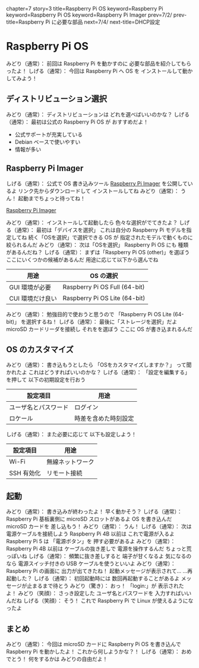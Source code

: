 chapter=7
story=3
title=Raspberry Pi OS
keyword=Raspberry Pi
keyword=Raspberry Pi OS
keyword=Raspberry Pi Imager
prev=7/2/
prev-title=Raspberry Pi に必要な部品
next=7/4/
next-title=DHCP設定

# Raspberry Pi OS

みどり（通常）：
  前回は Raspberry Pi を動かすのに
  必要な部品を紹介してもらったよ！
しげる（通常）：
  今回は Raspberry Pi へ OS を
  インストールして動かしてみよう！

## ディストリビューション選択

みどり（通常）：
  ディストリビューションは
  どれを選べばいいのかな？
しげる（通常）：
  最初は公式の
  Raspberry Pi OS が
  おすすめだよ！

* 公式サポートが充実している
* Debian ベースで使いやすい
* 情報が多い

## Raspberry Pi Imager

しげる（通常）：
  公式で OS 書き込みツール
  [Raspberry Pi Imager](https://www.raspberrypi.com/software/) を公開しているよ
  リンク先からダウンロードして
  インストールしてね
みどり（通常）：
  うん！
  起動までちょっと待ってね！

[Raspberry Pi Imager](img/raspberry-pi-imager.png)

みどり（通常）：
  インストールして起動したら
  色々な選択がでてきたよ？
しげる（通常）：
  最初は「デバイスを選択」
  これは自分の Raspberry Pi モデルを指定してね
  続く「OSを選択」で選択できる OS が
  指定されたモデルで動くものに絞られるんだ
みどり（通常）：
  次は「OSを選択」
  Raspberry Pi OS にも
  種類があるんだね？
しげる（通常）：
  まずは「Raspberry Pi OS (other)」を選ぼう
  ここにいくつかの候補があるんだ
  用途に応じて以下から選んでね

用途             | OS の選択
---------------- | ---------
GUI 環境が必要   | Raspberry Pi OS Full (64-bit)
CUI 環境だけ良い | Raspberry Pi OS Lite (64-bit)

みどり（通常）：
  勉強目的で使おうと思うので
  「Raspberry Pi OS Lite (64-bit)」
  を選択するね！
しげる（通常）：
  最後に「ストレージを選択」だよ
  microSD カードリーダを接続し
  それをを選ぼう
  ここに OS が書き込まれるんだ

## OS のカスタマイズ

みどり（通常）：
  書き込もうとしたら
  「OSをカスタマイズしますか？」
  って聞かれたよ
  これはどうすればいいのかな？
しげる（通常）：
  「設定を編集する」を押して
  以下の初期設定を行おう

設定項目             | 用途
-------------------- | ----
ユーザ名とパスワード | ログイン
ロケール             | 時差を含めた時刻設定

しげる（通常）：
  また必要に応じて
  以下も設定しよう！

設定項目   | 用途
---------- | ----
Wi-Fi      | 無線ネットワーク
SSH 有効化 | リモート接続

## 起動

みどり（通常）：
  書き込みが終わったよ！
  早く動かそう？
しげる（通常）：
  Raspberry Pi 基板裏側に
  microSD スロットがあるよ
  OS を書き込んだ
  microSD カードを
  差し込もう！
みどり（通常）：
  うん！
しげる（通常）：
  次は電源ケーブルを接続しよう
  Raspberry Pi 4B 以前は
  これで電源が入るよ
  Raspberry Pi 5 は
  「電源ボタン」を
  押す必要があるよ
みどり（通常）：
  Raspberry Pi 4B 以前は
  ケーブルの抜き差しで
  電源を操作するんだ
  ちょっと荒っぽいね
しげる（通常）：
  頻繁に抜き差しすると
  端子が甘くなるよ
  気になるのなら
  電源スイッチ付きの
  USB ケーブルを使うといいよ
みどり（通常）：
  Raspberry Pi の画面に
  出力が出てきたね！
  起動メッセージが表示されて…
  …再起動した？
しげる（通常）：
  初回起動時には
  数回再起動することがあるよ
  メッセージが止まるまで待とう
みどり（驚き）：
  おっ！
  「login:」が
  表示されたよ！
みどり（笑顔）：
  さっき設定した
  ユーザ名とパスワードを
  入力すればいいんだね
しげる（笑顔）：
  そう！
  これで Raspberry Pi で
  Linux が使えるようになったよ

## まとめ

みどり（通常）：
  今回は microSD カードに
  Raspberry Pi OS を書き込んで
  Raspberry Pi を動かしたよ！
  これから何しようかな？！
しげる（通常）：
  おめでとう！
  何をするかは
  みどりの自由だよ！

